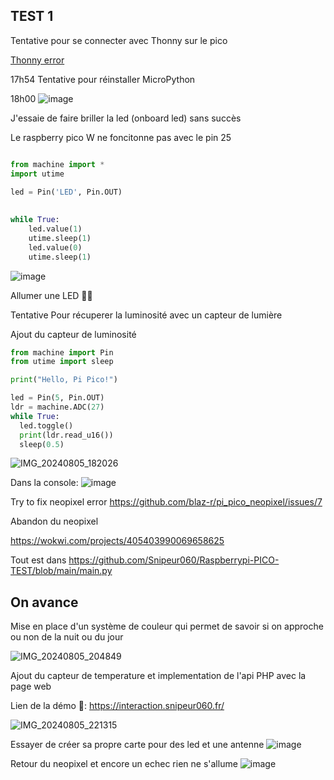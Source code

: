 ## TEST 1

Tentative pour se connecter avec Thonny sur le pico

<a href="https://github.com/Snipeur060/Raspberrypi-PICO-TEST/blob/main/thonnyerr.png" target="_blank">Thonny error</a>

17h54 Tentative pour réinstaller MicroPython


18h00 ![image](https://github.com/user-attachments/assets/ea177032-adc2-445f-9e07-084c2de4a25e)



J'essaie de faire briller la led (onboard led) sans succès



Le raspberry pico W ne foncitonne pas avec le pin 25
```py

from machine import * 
import utime
 
led = Pin('LED', Pin.OUT)

 
while True:
    led.value(1)
    utime.sleep(1)
    led.value(0)
    utime.sleep(1)

```

![image](https://github.com/user-attachments/assets/e4196496-ad98-46b2-ae3d-71d77e5c5960)



Allumer une LED 🥳✅


Tentative Pour récuperer la luminosité avec un capteur de lumière


Ajout du capteur de luminosité

```py
from machine import Pin
from utime import sleep

print("Hello, Pi Pico!")

led = Pin(5, Pin.OUT)
ldr = machine.ADC(27)
while True:
  led.toggle()
  print(ldr.read_u16())
  sleep(0.5)
```
![IMG_20240805_182026](https://github.com/user-attachments/assets/9d4f4fec-33ff-4416-8911-a44f0368b3ee)

Dans la console:
![image](https://github.com/user-attachments/assets/1ce9c4a8-8284-455d-95a1-52be06e2900a)


Try to fix neopixel error 
https://github.com/blaz-r/pi_pico_neopixel/issues/7

Abandon du neopixel 

https://wokwi.com/projects/405403990069658625

Tout est dans https://github.com/Snipeur060/Raspberrypi-PICO-TEST/blob/main/main.py

## On avance

Mise en place d'un système de couleur qui permet de savoir si on approche ou non de la nuit ou du jour

![IMG_20240805_204849](https://github.com/user-attachments/assets/bcf1d031-3005-475d-abd2-7f154b00a64d)



Ajout du capteur de temperature et implementation de l'api PHP avec la page web

Lien de la démo 🚀:  https://interaction.snipeur060.fr/


![IMG_20240805_221315](https://github.com/user-attachments/assets/e37332f3-7a92-40c1-bee8-e7d45d2348e5)

Essayer de créer sa propre carte pour des led et une antenne
![image](https://github.com/user-attachments/assets/523fe6d5-506d-4bad-aa79-e0bf2f6f96a0)


Retour du neopixel et encore un echec rien ne s'allume
![image](https://github.com/user-attachments/assets/e7689330-a85a-442d-b5af-efa8af231689)


